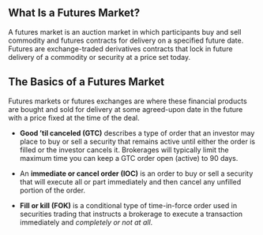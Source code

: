 ## What Is a Futures Market?

A futures market is an auction market in which participants buy and sell commodity and futures contracts for delivery on a specified future date. Futures are exchange-traded derivatives contracts that lock in future delivery of a commodity or security at a price set today.

## The Basics of a Futures Market

Futures markets or futures exchanges are where these financial products are bought and sold for delivery at some agreed-upon date in the future with a price fixed at the time of the deal.

- **Good ’til canceled (GTC)** describes a type of order that an investor may place to buy or sell a security that remains active until either the order is filled or the investor cancels it. Brokerages will typically limit the maximum time you can keep a GTC order open (active) to 90 days.

- An **immediate or cancel order (IOC)** is an order to buy or sell a security that will execute all or part immediately and then cancel any unfilled portion of the order.

- **Fill or kill (FOK)** is a conditional type of time-in-force order used in securities trading that instructs a brokerage to execute a transaction immediately and _completely or not at all_.
